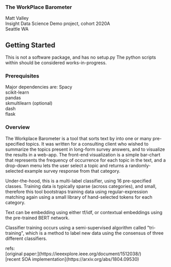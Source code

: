 ### The WorkPlace Barometer

Matt Valley
<br>Insight Data Science Demo project, cohort 2020A
<br>Seattle WA

###

## Getting Started

This is not a software package, and has no setup.py
The python scripts within should be considered works-in-progress.

### Prerequisites
Major dependencies are:
Spacy <br>
scikit-learn<br>
pandas<br>
skmultilearn (optional)<br>
dash<br>
flask


### Overview
<p>The Workplace Barometer is a tool that sorts text by into one or many pre-specified topics.
It was written for a consulting client who wished to summarize the topics present in long-form survey answers,
and to visualize the results in a web-app.  The front-end visualization is a simple bar-chart that
represents the frequency of occurrence for each topic in the text, and a drop-down menu lets the user
select a topic and returns a randomly-selected example survey response from that category.</p>

<p>Under-the-hood, this is a multi-label classifier, using 16 pre-specified classes.
Training data is typically sparse (across categories), and small, therefore this tool bootstraps training data
using regular-expression matching again using a small library of hand-selected tokens for each category.</p>

<p>Text can be embedding using either tf/idf, or contextual embeddings using the pre-trained BERT network.</p>

<p>Classifier training occurs using a semi-supervised algorithm called "tri-training", which is
a method to label new data using the consensus of three different classifiers.</p>

<p> refs:<br>
[original paper:](https://ieeexplore.ieee.org/document/1512038/)<br>
[recent SOA implementation](https://arxiv.org/abs/1804.09530)</p>


